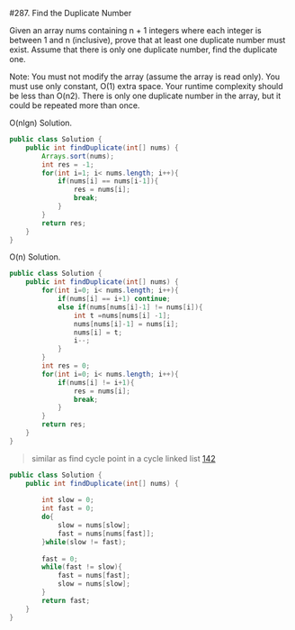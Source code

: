 #287. Find the Duplicate Number

Given an array nums containing n + 1 integers where each integer is between 1 and n (inclusive), prove that at least one duplicate number must exist. Assume that there is only one duplicate number, find the duplicate one.

Note:
You must not modify the array (assume the array is read only).
You must use only constant, O(1) extra space.
Your runtime complexity should be less than O(n2).
There is only one duplicate number in the array, but it could be repeated more than once.

O(nlgn) Solution.
```java
public class Solution {
    public int findDuplicate(int[] nums) {
        Arrays.sort(nums);
        int res = -1;
        for(int i=1; i< nums.length; i++){
            if(nums[i] == nums[i-1]){
                res = nums[i];
                break;
            }
        }
        return res;
    }
}
```

O(n) Solution.

```java
public class Solution {
    public int findDuplicate(int[] nums) {
        for(int i=0; i< nums.length; i++){
            if(nums[i] == i+1) continue;
            else if(nums[nums[i]-1] != nums[i]){
                int t =nums[nums[i] -1];
                nums[nums[i]-1] = nums[i];
                nums[i] = t;
                i--;
            }
        }
        int res = 0;
        for(int i=0; i< nums.length; i++){
            if(nums[i] != i+1){
                res = nums[i];
                break;
            }
        }
        return res;
    }
}
```

> similar as find cycle point in a cycle linked list [142](../GoogleMedium/142.md)
> 
```java
public class Solution {
    public int findDuplicate(int[] nums) {
        
        int slow = 0;
        int fast = 0;
        do{
            slow = nums[slow];
            fast = nums[nums[fast]];
        }while(slow != fast);
        
        fast = 0;
        while(fast != slow){
            fast = nums[fast];
            slow = nums[slow];
        }
        return fast;
    }
}
```